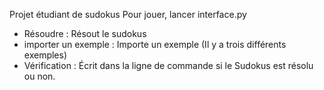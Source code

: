 Projet étudiant de sudokus
Pour jouer, lancer interface.py
- Résoudre : Résout le sudokus
- importer un exemple : Importe un exemple (Il y a trois différents exemples)
- Vérification : Écrit dans la ligne de commande si le Sudokus est résolu ou non.

